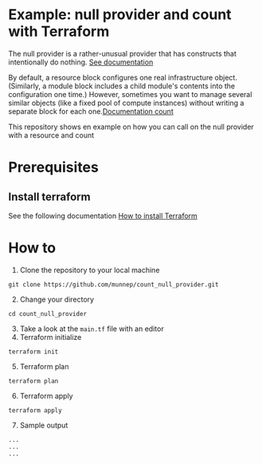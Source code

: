 # Example: null provider and count with Terraform

The null provider is a rather-unusual provider that has constructs that intentionally do nothing. [See documentation](https://registry.terraform.io/providers/hashicorp/null/latest/docs) 

By default, a resource block configures one real infrastructure object. (Similarly, a module block includes a child module's contents into the configuration one time.) However, sometimes you want to manage several similar objects (like a fixed pool of compute instances) without writing a separate block for each one.[Documentation count](https://www.terraform.io/docs/language/meta-arguments/count.html)

This repository shows en example on how you can call on the null provider with a resource and count

# Prerequisites

## Install terraform  
See the following documentation [How to install Terraform](https://learn.hashicorp.com/tutorials/terraform/install-cli)

# How to

1. Clone the repository to your local machine
```
git clone https://github.com/munnep/count_null_provider.git
```
2. Change your directory
```
cd count_null_provider
```
3. Take a look at the ```main.tf``` file with an editor
4. Terraform initialize
```
terraform init
```
5. Terraform plan
```
terraform plan
```
6. Terraform apply
```
terraform apply
```
7. Sample output
```
...
...
...
```